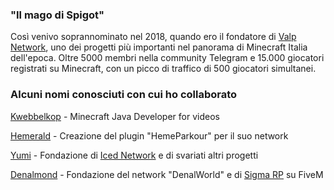 ### "Il mago di Spigot"
Così venivo soprannominato nel 2018, quando ero il fondatore di [Valp Network](https://www.instagram.com/valpnetwork/), uno dei progetti più importanti nel panorama di Minecraft Italia dell'epoca. Oltre 5000 membri nella community Telegram e 15.000 giocatori registrati su Minecraft, con un picco di traffico di 500 giocatori simultanei.

### Alcuni nomi conosciuti con cui ho collaborato
[Kwebbelkop](https://www.youtube.com/channel/UCfLuMSIDmeWRYpuCQL0OJ6A) - Minecraft Java Developer for videos

[Hemerald](https://www.youtube.com/c/HemeraldHD) - Creazione del plugin "HemeParkour" per il suo network

[Yumi](https://www.instagram.com/manu.rosss/) - Fondazione di [Iced Network](https://www.instagram.com/icednetwork.it/) e di svariati altri progetti

[Denalmond](https://www.instagram.com/_denalmond_) - Fondazione del network "DenalWorld" e di [Sigma RP](https://discord.gg/invite/5PJerwq2fa) su FiveM

